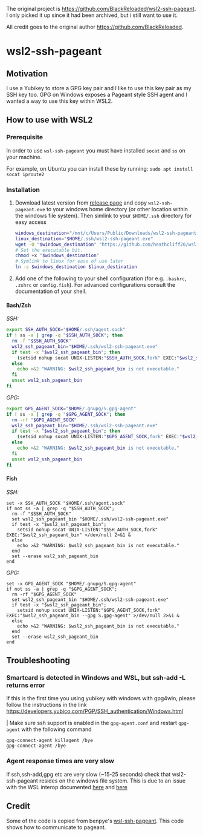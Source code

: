The original project is https://github.com/BlackReloaded/wsl2-ssh-pageant. I only picked it up since it had been archived, but i still want to use it.

All credit goes to the original author https://github.com/BlackReloaded.

# wsl2-ssh-pageant

## Motivation
I use a Yubikey to store a GPG key pair and I like to use this key pair as my SSH key too. GPG on Windows exposes a Pageant style SSH agent and I wanted a way to use this key within WSL2.

## How to use with WSL2

### Prerequisite
In order to use `wsl-ssh-pageant` you must have installed `socat` and `ss` on your machine.

For example, on Ubuntu you can install these by running: `sudo apt install socat iproute2`

### Installation
1. Download latest version from [release page](https://github.com/heathcliff26/wsl2-ssh-pageant/releases/latest) and copy `wsl2-ssh-pageant.exe` to your windows home directory (or other location within the windows file system). Then simlink to your `$HOME/.ssh` directory for easy access
    ```bash
    windows_destination="/mnt/c/Users/Public/Downloads/wsl2-ssh-pageant.exe"
    linux_destination="$HOME/.ssh/wsl2-ssh-pageant.exe"
    wget -O "$windows_destination" "https://github.com/heathcliff26/wsl2-ssh-pageant/releases/latest/download/wsl2-ssh-pageant.exe"
    # Set the executable bit.
    chmod +x "$windows_destination"
    # Symlink to linux for ease of use later
    ln -s $windows_destination $linux_destination
    ```
2. Add one of the following to your shell configuration (for e.g. `.bashrc`, `.zshrc` or `config.fish`). For advanced configurations consult the documentation of your shell.

#### Bash/Zsh

*SSH:*
```bash
export SSH_AUTH_SOCK="$HOME/.ssh/agent.sock"
if ! ss -a | grep -q "$SSH_AUTH_SOCK"; then
  rm -f "$SSH_AUTH_SOCK"
  wsl2_ssh_pageant_bin="$HOME/.ssh/wsl2-ssh-pageant.exe"
  if test -x "$wsl2_ssh_pageant_bin"; then
    (setsid nohup socat UNIX-LISTEN:"$SSH_AUTH_SOCK,fork" EXEC:"$wsl2_ssh_pageant_bin" >/dev/null 2>&1 &)
  else
    echo >&2 "WARNING: $wsl2_ssh_pageant_bin is not executable."
  fi
  unset wsl2_ssh_pageant_bin
fi
```

*GPG:*
```bash
export GPG_AGENT_SOCK="$HOME/.gnupg/S.gpg-agent"
if ! ss -a | grep -q "$GPG_AGENT_SOCK"; then
  rm -rf "$GPG_AGENT_SOCK"
  wsl2_ssh_pageant_bin="$HOME/.ssh/wsl2-ssh-pageant.exe"
  if test -x "$wsl2_ssh_pageant_bin"; then
    (setsid nohup socat UNIX-LISTEN:"$GPG_AGENT_SOCK,fork" EXEC:"$wsl2_ssh_pageant_bin --gpg S.gpg-agent" >/dev/null 2>&1 &)
  else
    echo >&2 "WARNING: $wsl2_ssh_pageant_bin is not executable."
  fi
  unset wsl2_ssh_pageant_bin
fi
```

#### Fish

*SSH:*
```fish
set -x SSH_AUTH_SOCK "$HOME/.ssh/agent.sock"
if not ss -a | grep -q "$SSH_AUTH_SOCK";
  rm -f "$SSH_AUTH_SOCK"
  set wsl2_ssh_pageant_bin "$HOME/.ssh/wsl2-ssh-pageant.exe"
  if test -x "$wsl2_ssh_pageant_bin";
    setsid nohup socat UNIX-LISTEN:"$SSH_AUTH_SOCK,fork" EXEC:"$wsl2_ssh_pageant_bin" >/dev/null 2>&1 &
  else
    echo >&2 "WARNING: $wsl2_ssh_pageant_bin is not executable."
  end
  set --erase wsl2_ssh_pageant_bin
end
```

*GPG:*
```fish
set -x GPG_AGENT_SOCK "$HOME/.gnupg/S.gpg-agent"
if not ss -a | grep -q "$GPG_AGENT_SOCK";
  rm -rf "$GPG_AGENT_SOCK"
  set wsl2_ssh_pageant_bin "$HOME/.ssh/wsl2-ssh-pageant.exe"
  if test -x "$wsl2_ssh_pageant_bin";
    setsid nohup socat UNIX-LISTEN:"$GPG_AGENT_SOCK,fork" EXEC:"$wsl2_ssh_pageant_bin --gpg S.gpg-agent" >/dev/null 2>&1 &
  else
    echo >&2 "WARNING: $wsl2_ssh_pageant_bin is not executable."
  end
  set --erase wsl2_ssh_pageant_bin
end
```

## Troubleshooting

### Smartcard is detected in Windows and WSL, but ssh-add -L returns error
If this is the first time you using yubikey with windows with gpg4win, please follow the instructions in the link
https://developers.yubico.com/PGP/SSH_authentication/Windows.html

| Make sure ssh support is enabled in the `gpg-agent.conf` and restart `gpg-agent` with the following command

```
gpg-connect-agent killagent /bye
gpg-connect-agent /bye
```

### Agent response times are very slow
If ssh,ssh-add,gpg etc are very slow (~15-25 seconds) check that wsl2-ssh-pageant resides on the windows file system. This is due to an issue with the WSL interop documented [here](https://github.com/BlackReloaded/wsl2-ssh-pageant/issues/24) and [here](https://github.com/microsoft/WSL/issues/7591)

## Credit

Some of the code is copied from benpye's [wsl-ssh-pageant](https://github.com/benpye/wsl-ssh-pageant). This code shows how to communicate to pageant.
